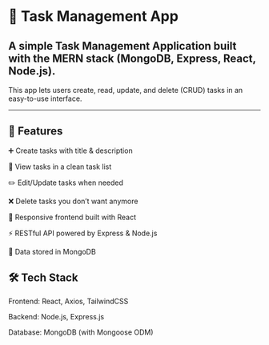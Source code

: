 # 📝 Task Management App

## A simple Task Management Application built with the MERN stack (MongoDB, Express, React, Node.js).
This app lets users create, read, update, and delete (CRUD) tasks in an easy-to-use interface.

---


## 🚀 Features

➕ Create tasks with title & description

👀 View tasks in a clean task list

✏️ Edit/Update tasks when needed

❌ Delete tasks you don’t want anymore

📱 Responsive frontend built with React

⚡ RESTful API powered by Express & Node.js

💾 Data stored in MongoDB

## 🛠️ Tech Stack

Frontend: React, Axios, TailwindCSS 

Backend: Node.js, Express.js

Database: MongoDB (with Mongoose ODM)
